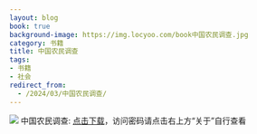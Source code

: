 ```yaml
---
layout: blog
book: true
background-image: https://img.locyoo.com/book中国农民调查.jpg
category: 书籍
title: 中国农民调查
tags:
- 书籍
- 社会
redirect_from:
  - /2024/03/中国农民调查/
---
```

![](https://img.locyoo.com/book中国农民调查.jpg)
中国农民调查: <a name = "ref1" href="https://url18.ctfile.com/f/50983618-1268598733-e1e31b?p=3619">点击下载</a>，访问密码请点击右上方“关于”自行查看